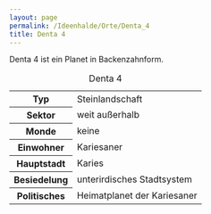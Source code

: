 ```yaml
---
layout: page
permalink: /Ideenhalde/Orte/Denta_4
title: Denta 4
---
```




Denta 4 ist ein Planet in Backenzahnform.

<table>
<caption>Denta 4</caption>
<tbody>
<tr><th>Typ</th><td>Steinlandschaft</td></tr>
<tr><th>Sektor</th><td>weit außerhalb</td></tr>
<tr><th>Monde</th><td>keine</td></tr>
<tr><th>Einwohner</th><td>Kariesaner</td></tr>
<tr><th>Hauptstadt</th><td>Karies</td></tr>
<tr><th>Besiedelung</th><td>unterirdisches Stadtsystem</td></tr>
<tr><th>Politisches</th><td>Heimatplanet der Kariesaner</td></tr>
</tbody>
</table>
